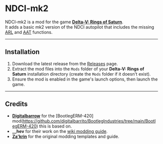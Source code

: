 # NDCI-mk2

NDCI-mk2 is a mod for the game [**Delta-V: Rings of Saturn**](https://store.steampowered.com/app/846030/DV_Rings_of_Saturn/).  
It adds a basic mk2 version of the NDCI autopilot that includes the missing [ARL](https://delta-v.kodera.pl/index.php/Autopilot#ARL) and [AAT](https://delta-v.kodera.pl/index.php/Autopilot#AAT) functions.

---

## Installation

1. Download the latest release from the [Releases](https://github.com/Minecrafter8001/NDCI-mk2/releases) page.
2. Extract the mod files into the `Mods` folder of your **Delta-V: Rings of Saturn** installation directory (create the `Mods` folder if it doesn't exist).
3. Ensure the mod is enabled in the game's launch options, then launch the game.

---

## Credits

- **[Digitalbarrow](https://github.com/digitalbarrito/)** for the [BootlegERM-420] mod(https://github.com/digitalbarrito/BootlegIndustries/tree/main/BootlegERM-420) this is based on.
- **__hev** for their work on the [wiki modding guide](https://delta-v.kodera.pl/index.php/Writing_Your_Own_Mod).
- **[Za'krin](https://github.com/ZakrinYoran/Delta-V-Modding)** for the original modding templates and guide.
